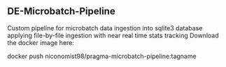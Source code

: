 ## DE-Microbatch-Pipeline
Custom pipeline for microbatch data ingestion into sqlite3 database applying file-by-file ingestion with near real time stats tracking 
Download the docker image here:

docker push niconomist98/pragma-microbatch-pipeline:tagname
